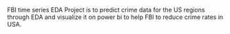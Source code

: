 FBI time series EDA Project is to predict crime data for the US regions through EDA and visualize it on power bi to help FBI to reduce crime rates in USA.

